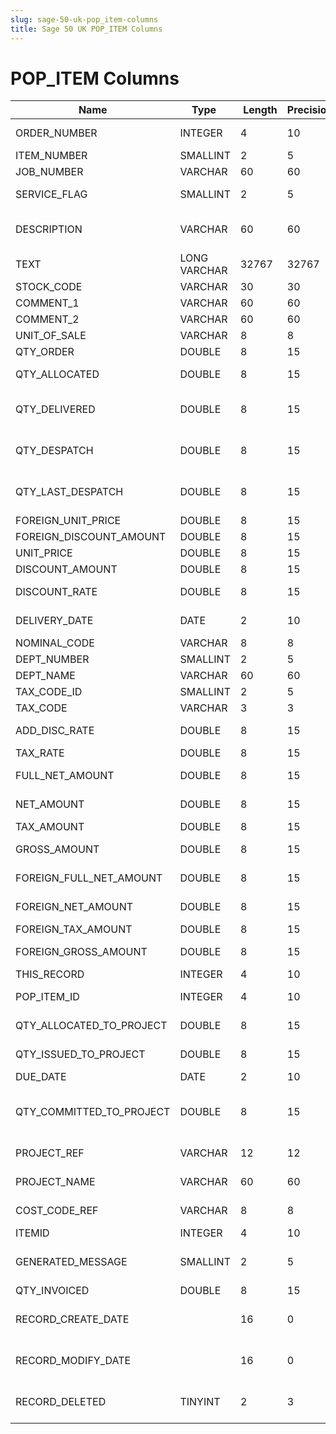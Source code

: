 ```yaml
---
slug: sage-50-uk-pop_item-columns
title: Sage 50 UK POP_ITEM Columns
---
```

# POP_ITEM Columns

| Name | Type  |  Length | Precision  |  Notes  | Example |
| --- | --- | --- | --- | --- | --- |
| ORDER_NUMBER | INTEGER | 4 | 10 | Order Reference number | 1 |
| ITEM_NUMBER | SMALLINT | 2 | 5 | Item number | 1 |
| JOB_NUMBER | VARCHAR | 60 | 60 | Job number |  |
| SERVICE_FLAG | SMALLINT | 2 | 5 | Product or Service item flag | 0 |
| DESCRIPTION | VARCHAR | 60 | 60 | Description | Envelope - White (110 x 220) Plain |
| TEXT | LONG VARCHAR | 32767 | 32767 | Service item text |  |
| STOCK_CODE | VARCHAR | 30 | 30 | Stock code | ENV001 |
| COMMENT_1 | VARCHAR | 60 | 60 | Comment 1 |  |
| COMMENT_2 | VARCHAR | 60 | 60 | Comment 2 |  |
| UNIT_OF_SALE | VARCHAR | 8 | 8 | Unit of sale | 1000 Box |
| QTY_ORDER | DOUBLE | 8 | 15 | Quantity ordered | 40 |
| QTY_ALLOCATED | DOUBLE | 8 | 15 | Quantity allocated for this order | 0 |
| QTY_DELIVERED | DOUBLE | 8 | 15 | Quantity previously delivered for this order | 40 |
| QTY_DESPATCH | DOUBLE | 8 | 15 | Quantity to despatch/despatched on this delivery | 0 |
| QTY_LAST_DESPATCH | DOUBLE | 8 | 15 | Quantity despatched on most recent delivery | 0 |
| FOREIGN_UNIT_PRICE | DOUBLE | 8 | 15 | Unit price | 6 |
| FOREIGN_DISCOUNT_AMOUNT | DOUBLE | 8 | 15 | Discount amount | 24 |
| UNIT_PRICE | DOUBLE | 8 | 15 | Unit price | 6 |
| DISCOUNT_AMOUNT | DOUBLE | 8 | 15 | Discount amount | 24 |
| DISCOUNT_RATE | DOUBLE | 8 | 15 | Discount percentage rate | 10 |
| DELIVERY_DATE | DATE | 2 | 10 | Delivery date | 07/01/2006 00:00:00 |
| NOMINAL_CODE | VARCHAR | 8 | 8 | Nominal code |  |
| DEPT_NUMBER | SMALLINT | 2 | 5 | Department number | 1 |
| DEPT_NAME | VARCHAR | 60 | 60 | Department name | Sales |
| TAX_CODE_ID | SMALLINT | 2 | 5 | Tax code | 1 |
| TAX_CODE | VARCHAR | 3 | 3 | Tax code (T0 to T99) | T1 |
| ADD_DISC_RATE | DOUBLE | 8 | 15 | Additional discount percentage rate | 0 |
| TAX_RATE | DOUBLE | 8 | 15 | Tax rate | 17.5 |
| FULL_NET_AMOUNT | DOUBLE | 8 | 15 | Full net amount (before discount) | 240 |
| NET_AMOUNT | DOUBLE | 8 | 15 | Net amount (after discount) | 216 |
| TAX_AMOUNT | DOUBLE | 8 | 15 | Tax amount | 36.86 |
| GROSS_AMOUNT | DOUBLE | 8 | 15 | Gross amount (net after discount + tax) | 252.86 |
| FOREIGN_FULL_NET_AMOUNT | DOUBLE | 8 | 15 | Full net amount (before discount) | 240 |
| FOREIGN_NET_AMOUNT | DOUBLE | 8 | 15 | Net amount (after discount) | 216 |
| FOREIGN_TAX_AMOUNT | DOUBLE | 8 | 15 | Tax amount | 36.86 |
| FOREIGN_GROSS_AMOUNT | DOUBLE | 8 | 15 | Gross amount (net after discount + tax) | 252.86 |
| THIS_RECORD | INTEGER | 4 | 10 | Record number | 2 |
| POP_ITEM_ID | INTEGER | 4 | 10 | Unique pop item identifier | 2 |
| QTY_ALLOCATED_TO_PROJECT | DOUBLE | 8 | 15 | Quantity allocated to project | 0 |
| QTY_ISSUED_TO_PROJECT | DOUBLE | 8 | 15 | Quantity issued to project | 0 |
| DUE_DATE | DATE | 2 | 10 | Due date |  |
| QTY_COMMITTED_TO_PROJECT | DOUBLE | 8 | 15 | Quantity committed to project (for committed cost calculation) | 0 |
| PROJECT_REF | VARCHAR | 12 | 12 | Reference for associated project |  |
| PROJECT_NAME | VARCHAR | 60 | 60 | Name of associated project |  |
| COST_CODE_REF | VARCHAR | 8 | 8 | Reference for associated cost code |  |
| ITEMID | INTEGER | 4 | 10 | Item ID | 2 |
| GENERATED_MESSAGE | SMALLINT | 2 | 5 | True if this message was automatically generated | 0 |
| QTY_INVOICED | DOUBLE | 8 | 15 | Qty Invoiced | 0 |
| RECORD_CREATE_DATE |  | 16 | 0 | Date and time when the record was created. | 27/04/2010 17:16:57 |
| RECORD_MODIFY_DATE |  | 16 | 0 | Date and time when the record was modified. | 04/08/2017 14:18:52 |
| RECORD_DELETED | TINYINT | 2 | 3 | Flag denoting if the record has been deleted or not. | 0 |
